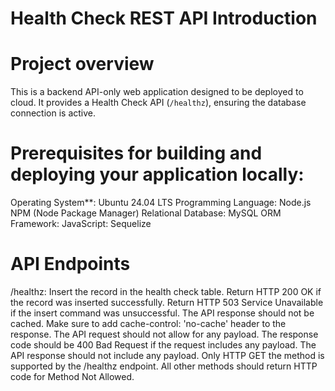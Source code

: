 # Health Check REST API Introduction


# Project overview
This is a backend API-only web application designed to be deployed to cloud. It provides a Health Check API (`/healthz`), ensuring the database connection is active. 

# Prerequisites for building and deploying your application locally:
Operating System**: Ubuntu 24.04 LTS
Programming Language: Node.js
NPM (Node Package Manager)
Relational Database: MySQL 
ORM Framework: JavaScript: Sequelize

# API Endpoints
/healthz:
Insert the record in the health check table.
Return HTTP 200 OK if the record was inserted successfully.
Return HTTP 503 Service Unavailable if the insert command was  unsuccessful.
The API response should not be cached. Make sure to add cache-control: 'no-cache' header to the response.
The API request should not allow for any payload. The response code should be 400 Bad Request if the request includes any payload.
The API response should not include any payload.
Only HTTP GET the method is supported by the /healthz endpoint. All other methods should return HTTP code for Method Not Allowed.










